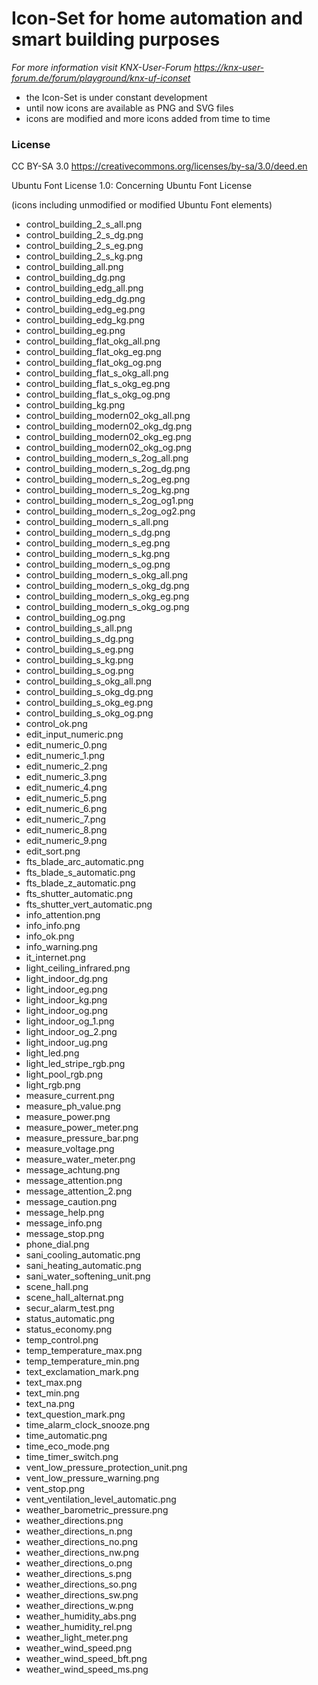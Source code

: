 # Icon-Set for home automation and smart building purposes
*For more information visit KNX-User-Forum
https://knx-user-forum.de/forum/playground/knx-uf-iconset*

* the Icon-Set is under constant development
* until now icons are available as PNG and SVG files
* icons are modified and more icons added from time to time


### License
CC BY-SA 3.0
https://creativecommons.org/licenses/by-sa/3.0/deed.en

Ubuntu Font License 1.0:
Concerning Ubuntu Font License

(icons including unmodified or modified Ubuntu Font elements)


- control_building_2_s_all.png     
- control_building_2_s_dg.png
- control_building_2_s_eg.png          
- control_building_2_s_kg.png
- control_building_all.png           
- control_building_dg.png
- control_building_edg_all.png        
- control_building_edg_dg.png
- control_building_edg_eg.png         
- control_building_edg_kg.png
- control_building_eg.png               
- control_building_flat_okg_all.png
- control_building_flat_okg_eg.png     
- control_building_flat_okg_og.png
- control_building_flat_s_okg_all.png    
- control_building_flat_s_okg_eg.png
- control_building_flat_s_okg_og.png   
- control_building_kg.png
- control_building_modern02_okg_all.png  
- control_building_modern02_okg_dg.png
- control_building_modern02_okg_eg.png   
- control_building_modern02_okg_og.png
- control_building_modern_s_2og_all.png 
- control_building_modern_s_2og_dg.png
- control_building_modern_s_2og_eg.png   
- control_building_modern_s_2og_kg.png
- control_building_modern_s_2og_og1.png 
- control_building_modern_s_2og_og2.png
- control_building_modern_s_all.png     
- control_building_modern_s_dg.png
- control_building_modern_s_eg.png    
- control_building_modern_s_kg.png
- control_building_modern_s_og.png     
- control_building_modern_s_okg_all.png
- control_building_modern_s_okg_dg.png  
- control_building_modern_s_okg_eg.png
- control_building_modern_s_okg_og.png 
- control_building_og.png
- control_building_s_all.png           
- control_building_s_dg.png
- control_building_s_eg.png          
- control_building_s_kg.png
- control_building_s_og.png          
- control_building_s_okg_all.png
- control_building_s_okg_dg.png       
- control_building_s_okg_eg.png
- control_building_s_okg_og.png    
- control_ok.png
- edit_input_numeric.png            
- edit_numeric_0.png
- edit_numeric_1.png              
- edit_numeric_2.png
- edit_numeric_3.png               
- edit_numeric_4.png
- edit_numeric_5.png               
- edit_numeric_6.png
- edit_numeric_7.png                
- edit_numeric_8.png
- edit_numeric_9.png              
- edit_sort.png
- fts_blade_arc_automatic.png         
- fts_blade_s_automatic.png
- fts_blade_z_automatic.png          
- fts_shutter_automatic.png
- fts_shutter_vert_automatic.png     
- info_attention.png
- info_info.png                        
- info_ok.png
- info_warning.png                     
- it_internet.png
- light_ceiling_infrared.png          
- light_indoor_dg.png
- light_indoor_eg.png                 
- light_indoor_kg.png
- light_indoor_og.png                 
- light_indoor_og_1.png
- light_indoor_og_2.png              
- light_indoor_ug.png
- light_led.png                      
- light_led_stripe_rgb.png
- light_pool_rgb.png                 
- light_rgb.png
- measure_current.png                  
- measure_ph_value.png
- measure_power.png                   
- measure_power_meter.png
- measure_pressure_bar.png          
- measure_voltage.png
- measure_water_meter.png           
- message_achtung.png
- message_attention.png           
- message_attention_2.png
- message_caution.png               
- message_help.png
- message_info.png                 
- message_stop.png
- phone_dial.png                  
- sani_cooling_automatic.png
- sani_heating_automatic.png        
- sani_water_softening_unit.png
- scene_hall.png                     
- scene_hall_alternat.png
- secur_alarm_test.png               
- status_automatic.png
- status_economy.png                
- temp_control.png
- temp_temperature_max.png            
- temp_temperature_min.png
- text_exclamation_mark.png         
- text_max.png
- text_min.png                       
- text_na.png
- text_question_mark.png            
- time_alarm_clock_snooze.png
- time_automatic.png               
- time_eco_mode.png
- time_timer_switch.png                
- vent_low_pressure_protection_unit.png
- vent_low_pressure_warning.png         
- vent_stop.png
- vent_ventilation_level_automatic.png  
- weather_barometric_pressure.png
- weather_directions.png               
- weather_directions_n.png
- weather_directions_no.png            
- weather_directions_nw.png
- weather_directions_o.png            
- weather_directions_s.png
- weather_directions_so.png          
- weather_directions_sw.png
- weather_directions_w.png          
- weather_humidity_abs.png
- weather_humidity_rel.png            
- weather_light_meter.png
- weather_wind_speed.png              
- weather_wind_speed_bft.png
- weather_wind_speed_ms.png               
